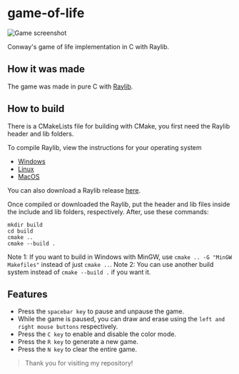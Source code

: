 # game-of-life

![Game screenshot](https://i.imgur.com/f1MC0Nz.gif)

Conway's game of life implementation in C with Raylib.

## How it was made
The game was made in pure C with [Raylib](https://github.com/raysan5/raylib).

## How to build
There is a CMakeLists file for building with CMake, you first need the Raylib header and lib folders.

To compile Raylib, view the instructions for your operating system

- [Windows](https://github.com/raysan5/raylib/wiki/Working-on-Windows)
- [Linux](https://github.com/raysan5/raylib/wiki/Working-on-GNU-Linux)
- [MacOS](https://github.com/raysan5/raylib/wiki/Working-on-macOS)

You can also download a Raylib release [here](https://github.com/raysan5/raylib/releases).

Once compiled or downloaded the Raylib, put the header and lib files inside the include and lib folders, respectively. After, use these commands:

```
mkdir build
cd build
cmake ..
cmake --build .
```

Note 1: If you want to build in Windows with MinGW, use `cmake .. -G "MinGW Makefiles"` instead of just `cmake ..`.
Note 2: You can use another build system instead of `cmake --build .` if you want it.

## Features

- Press the `spacebar key` to pause and unpause the game.
- While the game is paused, you can draw and erase using the `left and right mouse buttons` respectively.
- Press the `C key` to enable and disable the color mode.
- Press the `R key` to generate a new game.
- Press the `N key` to clear the entire game.

> Thank you for visiting my repository!
